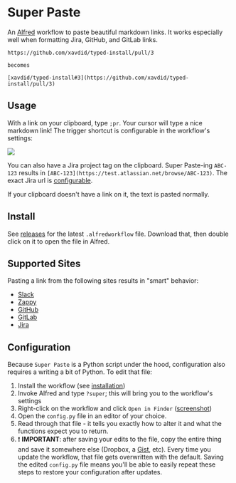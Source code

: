 # Super Paste

An [Alfred](https://www.alfredapp.com/) workflow to paste beautiful markdown links. It works especially well when formatting Jira, GitHub, and GitLab links.

```
https://github.com/xavdid/typed-install/pull/3

becomes

[xavdid/typed-install#3](https://github.com/xavdid/typed-install/pull/3)
```

## Usage

With a link on your clipboard, type `;pr`. Your cursor will type a nice markdown link! The trigger shortcut is configurable in the workflow's settings:

![](https://cdn.zappy.app/c171760fba687fece58441bfba78ea46.png)

You can also have a Jira project tag on the clipboard. Super Paste-ing `ABC-123` results in `[ABC-123](https://test.atlassian.net/browse/ABC-123)`. The exact Jira url is [configurable](#configuration).

If your clipboard doesn't have a link on it, the text is pasted normally.

## Install

See [releases](https://github.com/xavdid/super_paste/releases) for the latest `.alfredworkflow` file. Download that, then double click on it to open the file in Alfred.

## Supported Sites

Pasting a link from the following sites results in "smart" behavior:

- [Slack](https://slack.com/)
- [Zappy](https://zapier.com/zappy)
- [GitHub](https://github.com)
- [GitLab](https://gitlab.com)
- [Jira](https://www.atlassian.com/software/jira)

## Configuration

Because `Super Paste` is a Python script under the hood, configuration also requires a writing a bit of Python. To edit that file:

1. Install the workflow (see [installation](#install))
2. Invoke Alfred and type `?super`; this will bring you to the workflow's settings
3. Right-click on the workflow and click `Open in Finder` ([screenshot](https://cdn.zappy.app/dae5e34c023c15eeb18b983e5780ef89.png))
4. Open the `config.py` file in an editor of your choice.
5. Read through that file - it tells you exactly how to alter it and what the functions expect you to return.
6. :exclamation: **IMPORTANT**: after saving your edits to the file, copy the entire thing and save it somewhere else (Dropbox, a [Gist](https://gist.github.com), etc). Every time you update the workflow, that file gets overwritten with the default. Saving the edited `config.py` file means you'll be able to easily repeat these steps to restore your configuration after updates.
